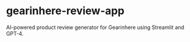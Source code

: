 # gearinhere-review-app
AI-powered product review generator for Gearinhere using Streamlit and GPT-4.
